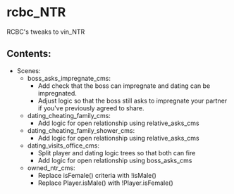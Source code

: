 # rcbc\_NTR
RCBC's tweaks to vin\_NTR

## Contents:
* Scenes:
  * boss\_asks\_impregnate\_cms:
    * Add check that the boss can impregnate and dating can be impregnated.
    * Adjust logic so that the boss still asks to impregnate your partner if
      you've previously agreed to share.
  * dating\_cheating\_family\_cms:
    * Add logic for open relationship using relative\_asks\_cms
  * dating\_cheating\_family\_shower\_cms:
    * Add logic for open relationship using relative\_asks\_cms
  * dating\_visits\_office\_cms:
    * Split player and dating logic trees so that both can fire
    * Add logic for open relationship using boss\_asks\_cms
  * owned\_ntr\_cms:
    * Replace isFemale() criteria with !isMale()
    * Replace Player.isMale() with !Player.isFemale()
